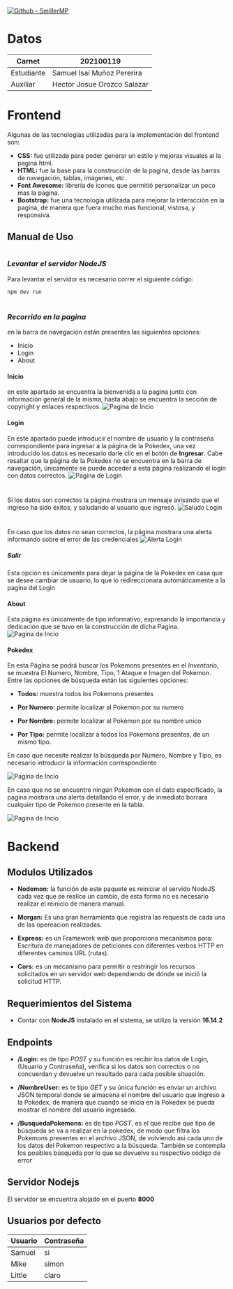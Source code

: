 
[![Github - SmillerMP](https://img.shields.io/badge/Github-SmillerMP-2ea44f)](https://)

# Datos

| Carnet | 202100119|
| ------ | ------ |
| Estudiante |Samuel Isaí Muñoz Pererira|
| Auxiliar | Hector Josue Orozco Salazar|

# Frontend
Algunas de las tecnologías utilizadas para la implementación del frontend son:

- **CSS:** fue utilizada para poder generar un estilo y mejoras visuales al la pagina html.
- **HTML:** fue la base para la construcción de la pagina, desde las barras de navegación, tablas, imágenes, etc.
- **Font Awesome:** librería de iconos que permitió personalizar un poco mas la pagina.
- **Bootstrap:** fue una tecnología utilizada para mejorar la interacción en la pagina, de manera que fuera mucho mas funcional, vistosa, y responsiva.

## Manual de Uso
#

### *Levantar el servidor NodeJS*
Para levantar el servidor es necesario correr el siguiente código:
```sh
npm dev run
```

#
#

### *Recorrido en la pagina*
en la barra de navegación están presentes las siguientes opciones:
- Inicio
- Login
- About

#### **Inicio**
en este apartado se encuentra la bienvenida a la pagina junto con información general de la misma, hasta abajo se encuentra la sección de copyright y enlaces respectivos.
![Pagina de Incio](/Capturas/PagInicio.png)

#### **Login**
En este apartado puede introducir el nombre de usuario y la contraseña correspondiente para ingresar a la página de la Pokedex, una vez introducido los datos es necesario darle clic en el botón de **Ingresar**. Cabe resaltar que la página de la Pokedex no se encuentra en la barra de navegación, únicamente se puede acceder a esta página realizando el login con datos correctos.
![Pagina de Login](/Capturas/PagLogin.png)

#
Si los datos son correctos la página mostrara un mensaje avisando que el ingreso ha sido éxitos, y saludando al usuario que ingresó.
![Saludo Login](/Capturas/LoginCorrecto.png)

#
En caso que los datos no sean correctos, la página mostrara una alerta informando sobre el error de las credenciales
![Alerta Login](/Capturas/LoginIncorrecto.png)

##### **Salir**
Esta opción es únicamente para dejar la página de la Pokedex en casa que se desee cambiar de usuario, lo que lo redireccionara automáticamente a la pagina del Login

#### **About**
Esta página es únicamente de tipo informativo, expresando la importancia y dedicación que se tuvo en la construcción de dicha Pagina.
![Pagina de Incio](/Capturas/About.png)

#### **Pokedex**
En esta Página se podrá buscar los Pokemons presentes en el *Inventario*, se muestra El Numero, Nombre, Tipo, 1 Ataque e Imagen del Pokemon. Entre las opciones de búsqueda están las siguientes opciones:

- **Todos:** muestra todos los Pokemons presentes

- **Por Numero:** permite localizar al Pokemon por su numero

- **Por Nombre:** permite localizar al Pokemon por su nombre unico

- **Por Tipo:** permite localizar a todos los Pokemons presentes, de un mismo tipo.

En caso que necesite realizar la búsqueda por Numero, Nombre y Tipo, es necesario introducir la información correspondiente

![Pagina de Incio](/Capturas/PokedexTodos.png)

En caso que no se encuentre ningún Pokemon con el dato especificado, la pagina mostrara una alerta detallando el error, y de inmediato borrara cualquier tipo de Pokemon presente en la tabla. 

![Pagina de Incio](/Capturas/PokedexError.png)

#
#

# Backend

## Modulos Utilizados
- **Nodemon:** la función de este paquete es reiniciar el servido NodeJS cada vez que se realice un cambio, de esta forma no es necesario realizar el reinicio de manera manual.

- **Morgan:**  Es una gran herramienta que registra las requests de cada una de las opereacion realizadas.

- **Express:** es un Framework web que proporciona mecanismos para: Escritura de manejadores de peticiones con diferentes verbos HTTP en diferentes caminos URL (rutas).

- **Cors:** es un mecanismo para permitir o restringir los recursos solicitados en un servidor web dependiendo de dónde se inició la solicitud HTTP. 

## Requerimientos del Sistema
- Contar con **NodeJS** instalado en el sistema, se utilizo la versión **16.14.2**

## Endpoints
- **/Login:** es de tipo *POST* y su función es recibir los datos de Login, (Usuario y Contraseña), verifica si los datos son correctos o no concuerdan y devuelve un resultado para cada posible situación.

- **/NombreUser:** es te tipo *GET* y su única función es enviar un archivo JSON temporal donde se almacena el nombre del usuario que ingreso a la Pokedex, de manera que cuando se inicia en la Pokedex se pueda mostrar el nombre del usuario ingresado.

- **/BusquedaPokemons:** es de tipo *POST*, es el que recibe que tipo de búsqueda se va a realizar en la pokedex, de modo que filtra los Pokemons presentes en el archivo JSON, de volviendo asi cada uno de los datos del Pokemon respectivo a la búsqueda. También se contempla los posibles búsqueda por lo que se devuelve su respectivo código de error

## Servidor Nodejs
El servidor se encuentra alojado en el puerto **8000**

## Usuarios por defecto

| Usuario | Contraseña|
| ------ | ------ |
| Samuel | si |
| Mike | simon |
| Little | claro |
